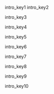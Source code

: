 intro_key1
intro_key2


intro_key3


intro_key4


intro_key5


intro_key6


intro_key7


intro_key8


intro_key9


intro_key10
